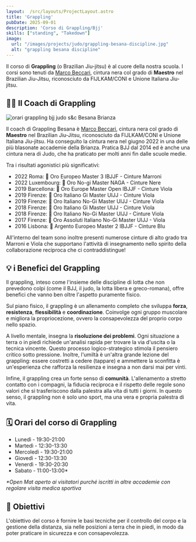 ```yaml
---
layout:  /src/layouts/ProjectLayout.astro
title: 'Grappling'
pubDate: 2025-09-01
description: 'Corso di Grappling/Bjj'
skills: ["standing", "Takedown"]
image:
  url: "/images/projects/judo/grappling-besana-discipline.jpg"
  alt: "grappling besana discipline"
--- 
```


Il corso di **Grappling** (o Brazilian Jiu-jitsu) è al cuore della nostra scuola. I corsi sono tenuti da <a href="https://www.instagram.com/bjj_marcobex/" target="blank">Marco Beccari</a>, cintura nera col grado di **Maestro** nel Brazilian Jiu-Jitsu, riconosciuto da FIJLKAM/CONI e Unione Italiana Jiu-jitsu.

## 👨‍🏫 Il Coach di Grappling

![orari grappling bjj judo s&c Besana Brianza](/images/marco.png "marco beccari bjj grappling besana team jiu-jitsu")


Il coach di Grappling Besana è <a href="https://www.instagram.com/bjj_marcobex/" target="blank">Marco Beccari</a>, cintura nera col grado di **Maestro** nel Brazilian Jiu-Jitsu, riconosciuto da FIJLKAM/CONI e Unione Italiana Jiu-jitsu. Ha conseguito la cintura nera nel giugno 2022 in una delle più blasonate accademie della Brianza. Pratica BJJ dal 2014 ed è anche una cintura nera di Judo, che ha praticato per molti anni fin dalle scuole medie.

Tra i risultati agonistici più significativi:
<ul>
<li>2022 Roma: 🥇 Oro Europeo Master 3 IBJJF - Cinture Marroni</li>
<li>2022 Luxembourg: 🥇 Oro No-gi Master NAGA - Cinture Nere</li>
<li>2019 Barcellona: 🥇 Oro Europe Master Open IBJJF - Cinture Viola</li>
<li>2019 Firenze: 🥇 Oro Italiano Gi Master UIJJ - Cinture Viola</li>
<li>2019 Firenze: 🥇 Oro Italiano No-Gi Master UIJJ - Cinture Viola</li>
<li>2018 Firenze: 🥇 Oro Italiano Gi Master UIJJ - Cinture Viola</li>
<li>2018 Firenze: 🥇 Oro Italiano No-Gi Master UIJJ - Cinture Viola</li>
<li>2017 Firenze: 🥇 Oro Assoluti Italiano No-Gi Master UIJJ - Viola</li>
<li>2016 Lisbona: 🥈 Argento Europeo Master 2 IBJJF - Cinture Blu</li>
</ul>

All'interno del team sono inoltre presenti numerose cinture di alto grado tra Marroni e Viola che supportano l'attività di insegnamento nello spirito della collaborazione reciproca che ci contraddistingue!

## 💡 i Benefici del Grappling

Il grappling, inteso come l'insieme delle discipline di lotta che non prevedono colpi (come il BJJ, il judo, la lotta libera e greco-romana), offre benefici che vanno ben oltre l'aspetto puramente fisico.

Sul piano fisico, il grappling è un allenamento completo che sviluppa **forza**, **resistenza**, **flessibilità** e **coordinazione**. Coinvolge ogni gruppo muscolare e migliora la propriocezione, ovvero la consapevolezza del proprio corpo nello spazio.

A livello mentale, insegna la **risoluzione dei problemi**. Ogni situazione a terra o in piedi richiede un'analisi rapida per trovare la via d'uscita o la tecnica vincente. Questo processo logico-strategico stimola il pensiero critico sotto pressione. Inoltre, l'umiltà è un'altra grande lezione del grappling: essere costretti a cedere (tappare) e ammettere la sconfitta è un'esperienza che rafforza la resilienza e insegna a non darsi mai per vinti.

Infine, il grappling crea un forte senso di **comunità**. L'allenamento a stretto contatto con i compagni, la fiducia reciproca e il rispetto delle regole sono valori che si trasferiscono dalla palestra alla vita di tutti i giorni. In questo senso, il grappling non è solo uno sport, ma una vera e propria palestra di vita.

## 🗓️ Orari del corso di Grappling

- Lunedì - 19:30-21:00
- Martedì - 12:30-13:30
- Mercoledì - 19:30-21:00
- Giovedì - 12:30-13:30
- Venerdì - 19:30-20:30
- Sabato - 11:00-13:00*

<i>*Open Mat aperto ai visitatori purché iscritti in altre accademie con regolare visita medica sportiva</i>

## 🎯 Obiettivi

L'obiettivo del corso è fornire le basi tecniche per il controllo del corpo e la gestione della distanza, sia nelle posizioni a terra che in piedi, in modo da poter praticare in sicurezza e con consapevolezza. 


